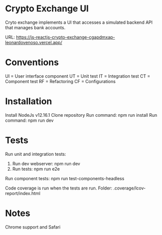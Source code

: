 # Crypto Exchange UI
Cryto exchange implements a UI that accesses a simulated backend API that manages
bank accounts.

URL: https://js-reactjs-crypto-exchange-cgapdmxap-leonardovenoso.vercel.app/


# Conventions
UI = User interface component
UT = Unit test
IT = Integration test
CT = Component test
RF = Refactoring
CF = Configurations

# Installation
Install NodeJs v12.16.1
Clone repository
Run command: npm run install
Run command: npm run dev

# Tests
Run unit and integration tests:
  1. Run dev webserver: npm run dev
  2. Run tests: npm run e2e

Run component tests:
npm run test-components-headless

Code coverage is run when the tests are run. Folder: .coverage/lcov-report/index.html

# Notes
Chrome support and Safari